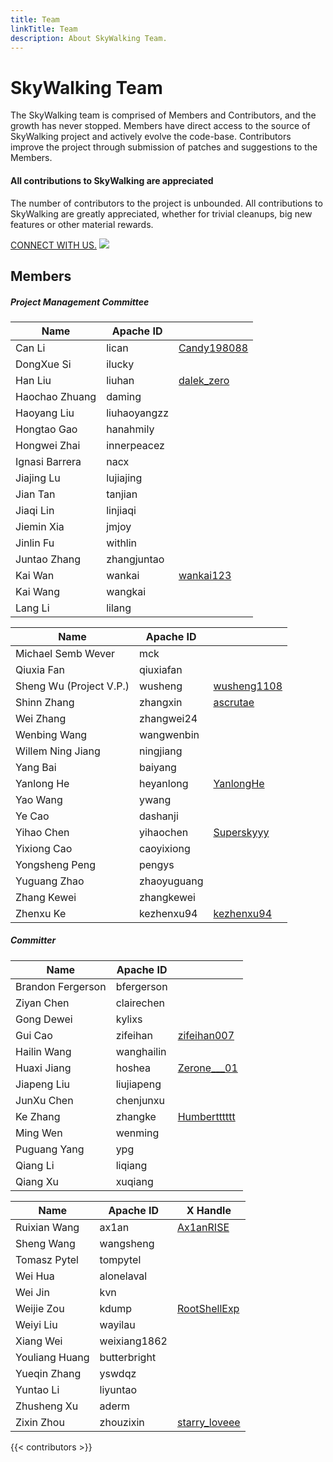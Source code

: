 ```yaml
---
title: Team
linkTitle: Team
description: About SkyWalking Team.
---
```


<div class="skywalking-team">

<h1>SkyWalking Team</h1>
<p class="text-box">
The SkyWalking team is comprised of Members and Contributors, and the growth has never stopped. Members have direct access to the source of SkyWalking project and actively evolve the code-base. Contributors improve the project through submission of patches and suggestions to the Members.
</p>

<div class="appreciate"> 
<h4>All contributions to SkyWalking are appreciated</h4>
<p>The number of contributors to the project is unbounded. All contributions to SkyWalking are greatly appreciated, whether for trivial cleanups, big new features or other material rewards.</p>
<a href="https://skywalking.apache.org/docs/main/latest/en/guides/community/">CONNECT WITH US.</a>
<img class="deco-img" data-nolightbox="true" src="/images/team/team.svg" >
</div>

</div>

## Members

##### Project Management Committee

<div class="table-wrapper"> 
<div class="table-box">

| Name                             | Apache ID    |                                                |
| -------------------------------- | ------------ | ---------------------------------------------- |
| Can Li                           | lican        | <i class="iconfont icon-X"></i> [Candy198088](https://x.com/Candy198088) |
| DongXue Si                       | ilucky       |                                                |
| Han Liu                          | liuhan       | <i class="iconfont icon-X"></i> [dalek_zero](https://x.com/dalek_zero)   |
| Haochao Zhuang                   | daming       |                                                |
| Haoyang Liu                      | liuhaoyangzz |                                                |
| Hongtao Gao                      | hanahmily    |                                                |
| Hongwei Zhai                     | innerpeacez  |                                                |
| Ignasi Barrera                   | nacx         |                                                |
| Jiajing Lu                       | lujiajing    |                                                |
| Jian Tan                         | tanjian      |                                                |
| Jiaqi Lin                        | linjiaqi     |                                                |
| Jiemin Xia                       | jmjoy        |                                                |
| Jinlin Fu                        | withlin      |                                                |
| Juntao Zhang                     | zhangjuntao  |                                                |
| Kai Wan                          | wankai       | <i class="iconfont icon-X"></i> [wankai123](https://x.com/wankai123)     |
| Kai Wang                         | wangkai      |                                                |
| Lang Li                          | lilang       |                                                |

</div>
<div class="table-box">

| Name                             | Apache ID    |                                                |
| -------------------------------- | ------------ | ---------------------------------------------- |
| Michael Semb Wever               | mck          |                                                |
| Qiuxia Fan                       | qiuxiafan    |                                                |
| Sheng Wu (Project V.P.)         | wusheng      | <i class="iconfont icon-X"></i> [wusheng1108](https://x.com/wusheng1108) |
| Shinn Zhang                      | zhangxin     | <i class="iconfont icon-X"></i> [ascrutae](https://x.com/ascrutae)       |
| Wei Zhang                        | zhangwei24   |                                                |
| Wenbing Wang                     | wangwenbin   |                                                |
| Willem Ning Jiang                | ningjiang    |                                                |
| Yang Bai                         | baiyang      |                                                |
| Yanlong He                       | heyanlong    | <i class="iconfont icon-X"></i> [YanlongHe](https://x.com/YanlongHe)       |
| Yao Wang                         | ywang        |                                                |
| Ye Cao                           | dashanji     |                                                |
| Yihao Chen                       | yihaochen    | <i class="iconfont icon-X"></i> [Superskyyy](https://x.com/Superskyyyyy)   |
| Yixiong Cao                      | caoyixiong   |                                                |
| Yongsheng Peng                   | pengys       |                                                |
| Yuguang Zhao                     | zhaoyuguang  |                                                |
| Zhang Kewei                      | zhangkewei   |                                                |
| Zhenxu Ke                        | kezhenxu94   | <i class="iconfont icon-X"></i> [kezhenxu94](https://x.com/kezhenxu94)   |

</div>
</div>

##### Committer

<div class="table-wrapper">
<div class="table-box">

| Name              | Apache ID   |                                                  |
| ----------------- | ----------- | ------------------------------------------------ |
| Brandon Fergerson | bfergerson  |                                                  |
| Ziyan Chen        | clairechen  |                                                  |
| Gong Dewei        | kylixs      |                                                  |
| Gui Cao           | zifeihan    | <i class="iconfont icon-X"></i> [zifeihan007](https://x.com/zifeihan007)   |
| Hailin Wang       | wanghailin  |                                                  |
| Huaxi Jiang       | hoshea      | <i class="iconfont icon-X"></i> [Zerone___01](https://x.com/Zerone___01)   |
| Jiapeng Liu       | liujiapeng  |                                                  |
| JunXu Chen        | chenjunxu   |                                                  |
| Ke Zhang          | zhangke     | <i class="iconfont icon-X"></i> [Humbertttttt](https://x.com/Humbertttttt) |
| Ming Wen          | wenming     |                                                  |
| Puguang Yang      | ypg         |                                                  |
| Qiang Li          | liqiang     |                                                  |
| Qiang Xu          | xuqiang     |                                                  |

</div>
<div class="table-box">

| Name           | Apache ID    | X Handle                                                                      |
|----------------|--------------|-------------------------------------------------------------------------------------|
| Ruixian Wang   | ax1an        | [Ax1anRISE](https://x.com/Ax1anRISE)                                          |
| Sheng Wang     | wangsheng    |                                                                                     |
| Tomasz Pytel   | tompytel     |                                                                                     |
| Wei Hua        | alonelaval   |                                                                                     |
| Wei Jin        | kvn          |                                                                                     |
| Weijie Zou     | kdump        | [RootShellExp](https://x.com/RootShellExp)                                    |
| Weiyi Liu      | wayilau      |                                                                                     |
| Xiang Wei      | weixiang1862 |                                                                                     |
| Youliang Huang | butterbright |                                                                                     |
| Yueqin Zhang   | yswdqz       |                                                                                     |
| Yuntao Li      | liyuntao     |                                                                                     |
| Zhusheng Xu    | aderm        |                                                                                     |
| Zixin Zhou     | zhouzixin    | [starry_loveee](https://x.com/starry_loveee)                                  |

</div>
</div>

{{< contributors >}}
